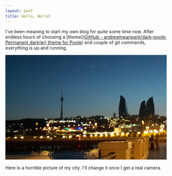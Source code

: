 ```yaml
---
layout: post
title: Hello, World!
---
```


I've been meaning to start my own blog for quite some time now. After endless hours of choosing a [theme]([GitHub - andrewhwanpark/dark-poole: Permanent dark(er) theme for Poole](https://github.com/andrewhwanpark/dark-poole)) and couple of git commands, everything is up and running.


![](/assets/img/baku.jpg)

Here is a horrible picture of my city. I'll change it once I get a real camera.
